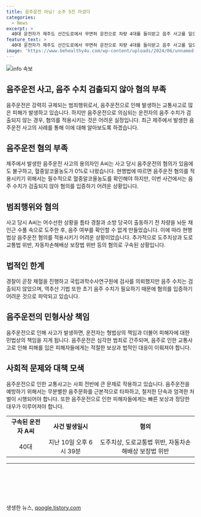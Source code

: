 ```yaml
---
title: 음주운전 아님! 소주 5잔 마셨다
categories:
  - News
excerpt: >
  40대 운전자가 제주도 산간도로에서 무면허 운전으로 차량 4대를 들이받고 음주 사고를 일으킨 후 도주했으나 음주 수치가 검출되지 않아 음주운전 혐의가 적용되지 않는 상황. 경찰은 혈중알코올농도가 0%로 나와 음주여부를 확인하기 어렵다고 전했으며, 운전자는 사고 직후 음주 여부를 확인할 수 없는 수풀 속으로 도주했고, 사고 13시간 후 음주 측정을 했으나 음주 수치가 검출되지 않아 현행법상 음주운전 혐의가 적용되지 않는 것으로 보인다.
feature_text: >
  40대 운전자가 제주도 산간도로에서 무면허 운전으로 차량 4대를 들이받고 음주 사고를 일으킨 후 도주했으나 음주 수치가 검출되지 않아 음주운전 혐의가 적용되지 않는 상황. 경찰은 혈중알코올농도가 0%로 나와 음주여부를 확인하기 어렵다고 전했으며, 운전자는 사고 직후 음주 여부를 확인할 수 없는 수풀 속으로 도주했고, 사고 13시간 후 음주 측정을 했으나 음주 수치가 검출되지 않아 현행법상 음주운전 혐의가 적용되지 않는 것으로 보인다.
image: 'https://www.behealthy4u.com/wp-content/uploads/2024/06/unnamed-file.png'
---
```


<p><img src="https://www.behealthy4u.com/wp-content/uploads/2024/06/unnamed-file.png" alt="info 속보" /></p>

<h2>음주운전 사고, 음주 수치 검출되지 않아 혐의 부족</h2>

<p data-ke-size="size16">음주운전은 강력히 규제되는 범죄행위로서, 음주운전으로 인해 발생하는 교통사고로 많은 피해가 발생하고 있습니다. 하지만 음주운전으로 의심되는 운전자의 음주 수치가 검출되지 않는 경우, 혐의를 적용시키는 것은 어려운 실정입니다. 최근 제주에서 발생한 음주운전 사고의 사례를 통해 이에 대해 알아보도록 하겠습니다.</p>

<h2 data-ke-size="size26">음주운전 혐의 부족</h2>

<p>제주에서 발생한 음주운전 사고의 용의자인 A씨는 사고 당시 음주운전의 혐의가 있음에도 불구하고, 혈중알코올농도가 0%로 나왔습니다. 현행법에 따르면 음주운전 혐의를 적용시키기 위해서는 필수적으로 혈중알코올농도를 확인해야 하지만, 이번 사건에서는 음주 수치가 검출되지 않아 혐의를 입증하기 어려운 상황입니다.</p>

<h2 data-ke-size="size26">범죄행위와 혐의</h2>

<p>사고 당시 A씨는 어수선한 상황을 틈타 경찰과 소방 당국이 출동하기 전 차량을 놔둔 채 인근 수풀 속으로 도주한 후, 음주 여부를 확인할 수 없게 만들었습니다. 이에 따라 현행법상 음주운전 혐의를 적용시키기 어려운 상황이었습니다. 추가적으로 도주치상과 도로교통법 위반, 자동차손해배상 보장법 위반 등의 혐의로 구속된 상황입니다.</p>

<h2 data-ke-size="size26">법적인 한계</h2>

<p>경찰이 곧장 채혈을 진행하고 국립과학수사연구원에 검사를 의뢰했지만 음주 수치는 검출되지 않았으며, 역추산 기법 또한 초기 음주 수치가 필요하기 때문에 혐의를 입증하기 어려운 것으로 파악되고 있습니다.</p>

<h2 data-ke-size="size26">음주운전의 민형사상 책임</h2>

<p>음주운전으로 인해 사고가 발생하면, 운전자는 형법상의 책임과 더불어 피해자에 대한 민법상의 책임을 지게 됩니다. 음주운전은 심각한 범죄로 간주되며, 음주로 인한 교통사고로 인해 피해를 입은 피해자들에게는 적절한 보상과 법적인 대응이 이뤄져야 합니다.</p>

<h2 data-ke-size="size26">사회적 문제와 대책 모색</h2>

<p>음주운전으로 인한 교통사고는 사회 전반에 큰 문제로 작용하고 있습니다. 음주운전을 예방하기 위해서는 무분별한 음주문화를 근본적으로 타파하고, 철저한 단속과 엄격한 처벌이 시행되어야 합니다. 또한 음주운전으로 인한 피해자들에게는 빠른 보상과 정당한 대우가 이루어져야 합니다.</p>

<table>
    <tr>
        <td style="text-align: center; height: 17px;"><b>구속된 운전자 A씨</b></td>
        <td style="text-align: center; height: 17px;"><b>사건 발생일시</b></td>
        <td style="text-align: center; height: 17px;"><b>혐의</b></td>
    </tr>
    <tr>
        <td style="text-align: center; height: 17px;">40대</td>
        <td style="text-align: center; height: 17px;">지난 10일 오후 6시 39분</td>
        <td style="text-align: center; height: 17px;">도주치상, 도로교통법 위반, 자동차손해배상 보장법 위반</td>
    </tr>
</table>

<hr>

<p data-ke-size="size16">&nbsp;</p>

<p data-ke-size="size16">&nbsp;</p>

<p data-ke-size="size16">&nbsp;</p>
생생한 뉴스, <a href="https://qoogle.tistory.com" rel="dofollow">qoogle.tistory.com</a>


